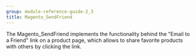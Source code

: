 ```yaml
---
group: module-reference-guide-2_3
title: Magento_SendFriend
---
```


The Magento_SendFriend implements the functionality behind the "Email to a Friend" link on a product page, which allows to share favorite products with others by clicking the link.


